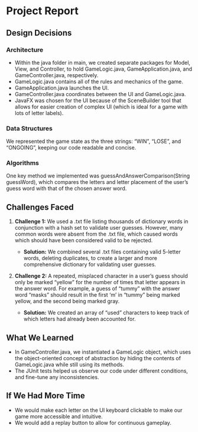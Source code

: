 # Project Report

## Design Decisions

### Architecture
* Within the java folder in main, we created separate packages for Model, View, and Controller, to hold GameLogic.java, GameApplication.java, and GameController.java, respectively. 
* GameLogic.java contains all of the rules and mechanics of the game.
* GameApplication.java launches the UI.
* GameController.java coordinates between the UI and GameLogic.java.
* JavaFX was chosen for the UI because of the SceneBuilder tool that allows for easier creation of complex UI (which is ideal for a game with lots of letter labels).

### Data Structures
We represented the game state as the three strings: “WIN”, “LOSE”, and “ONGOING”, keeping our code readable and concise.

### Algorithms
One key method we implemented was guessAndAnswerComparison(String guessWord), which compares the letters and letter placement of the user’s guess word with that of the chosen answer word. 

## Challenges Faced
1. **Challenge 1:** We used a .txt file listing thousands of dictionary words in conjunction with a hash set to validate user guesses. However, many common words were absent from the .txt file, which caused words which should have been considered valid to be rejected. 
   - **Solution:** We combined several .txt files containing valid 5-letter words, deleting duplicates, to create a larger and more comprehensive dictionary for validating user guesses. 
   
2. **Challenge 2:** A repeated, misplaced character in a user’s guess should only be marked “yellow” for the number of times that letter appears in the answer word. For example, a guess of “tummy” with the answer word “masks” should result in the first ‘m’ in “tummy” being marked yellow, and the second being marked gray. 
   - **Solution:** We created an array of “used” characters to keep track of which letters had already been accounted for. 

## What We Learned
* In GameController.java, we instantiated a GameLogic object, which uses the object-oriented concept of abstraction by hiding the contents of GameLogic.java while still using its methods. 
* The JUnit tests helped us observe our code under different conditions, and fine-tune any inconsistencies.

## If We Had More Time
* We would make each letter on the UI keyboard clickable to make our game more accessible and intuitive.
* We would add a replay button to allow for continuous gameplay.
